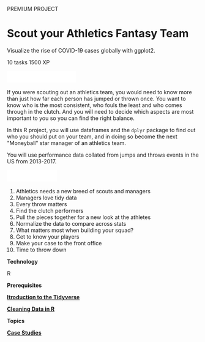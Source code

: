 PREMIUM PROJECT
# Scout your Athletics Fantasy Team

Visualize the rise of COVID-19 cases globally with ggplot2.

10 tasks
1500 XP

<img src="style-project-description.svg" width="180" height="30" alt="css-in-readme">

If you were scouting out an athletics team, you would need to know more than just how far each person has jumped or thrown once. You want to know who is the most consistent, who fouls the least and who comes through in the clutch. And you will need to decide which aspects are most important to you so you can find the right balance.

In this R project, you will use dataframes and the `dplyr` package to find out who you should put on your team, and in doing so become the next "Moneyball" star manager of an athletics team.

You will use performance data collated from jumps and throws events in the US from 2013-2017.

<img src="style-project-tasks.svg" width="130" height="30" alt="css-in-readme">

1. Athletics needs a new breed of scouts and managers
2. Managers love tidy data
3. Every throw matters
4. Find the clutch performers
5. Pull the pieces together for a new look at the athletes
6. Normalize the data to compare across stats
7. What matters most when building your squad?
8. Get to know your players
9. Make your case to the front office
10. Time to throw down

**Technology**

R

**Prerequisites**

[**Itroduction to the Tidyverse**](https://github.com/Torregu/DataCamp/tree/main/Courses/Programming/R/Introduction%20to%20the%20Tidyverse)

[**Cleaning Data in R**](https://github.com/Torregu/DataCamp/tree/main/Courses/Importing%20&%20Cleaning%20Data/R/Cleaning%20Data%20in%20R)

**Topics**

[**Case Studies**](https://github.com/Torregu/DataCamp/tree/main/Projects/Case%20Studies/R)
